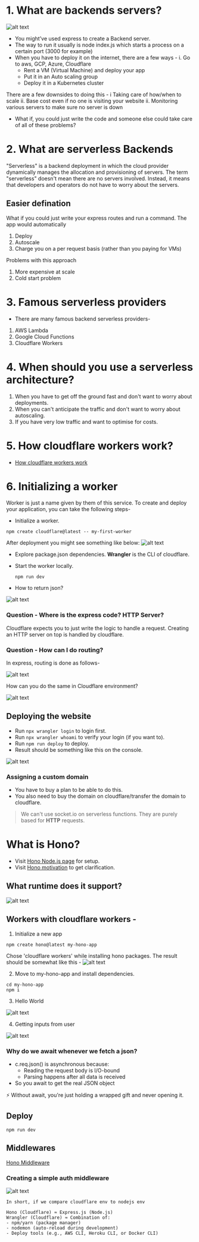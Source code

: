 # 1. **What are backends servers?**

![alt text](image.png)

- You might’ve used express to create a Backend server.
- The way to run it usually is node index.js which starts a process on a certain port (3000 for example)
- When you have to deploy it on the internet, there are a few ways - 
i. Go to aws, GCP, Azure, Cloudflare
    - Rent a VM (Virtual Machine) and deploy your app
    - Put it in an Auto scaling group
    - Deploy it in a Kubernetes cluster
 
There are a few downsides to doing this - 
    i Taking care of how/when to scale 
    ii. Base cost even if no one is visiting your website
    ii. Monitoring various servers to make sure no server is down

- What if, you could just write the code and someone else could take care of all of these problems?

# 2. **What are serverless Backends**

"Serverless" is a backend deployment in which the cloud provider dynamically manages the allocation and provisioning of servers. The term "serverless" doesn't mean there are no servers involved. Instead, it means that developers and operators do not have to worry about the servers.
 
## Easier defination
What if you could just write your express routes and run a command. The app would automatically 
1. Deploy
2. Autoscale
3. Charge you on a per request basis (rather than you paying for VMs)
 
Problems with this approach
1. More expensive at scale
2. Cold start problem

# 3. **Famous serverless providers**

- There are many famous backend serverless providers-
1. AWS Lambda
2. Google Cloud Functions
3. Cloudflare Workers

# 4. **When should you use a serverless architecture?**

1. When you have to get off the ground fast and don't want to worry about deployments.
2. When you can't anticipate the traffic and don't want to worry about autoscaling.
3. If you have very low traffic and want to optimise for costs.

# 5. **How cloudflare workers work?**

- [How cloudflare workers work](https://developers.cloudflare.com/workers/reference/how-workers-works/)

# 6. **Initializing a worker**

Worker is just a name given by them of this service.
To create and deploy your application, you can take the following steps-
- Initialize a worker.

```
npm create cloudflare@latest -- my-first-worker
```

After deployment you might see something like below:
![alt text](image-3.png)

- Explore package.json dependencies.
    **Wrangler** is the CLI of cloudflare.

- Start the worker locally.
    ```
    npm run dev
    ```
- How to return json?

![alt text](image-4.png)

### Question - Where is the express code? HTTP Server?

Cloudflare expects you to just write the logic to handle a request.
Creating an HTTP server on top is handled by cloudflare.

### Question - How can I do routing?
In express, routing is done as follows-

![alt text](image-1.png)


How can you do the same in Cloudflare environment?

![alt text](image-5.png)


## Deploying the website
- Run ```npx wrangler login``` to login first.
- Run ```npx wrangler whoami``` to verify your login (if you want to).
- Run ```npm run deploy``` to deploy.
- Result should be something like this on the console.

![alt text](image-6.png)

### Assigning a custom domain

- You have to buy a plan to be able to do this.
- You also need to buy the domain on cloudflare/transfer the domain to cloudflare.

>We can't use socket.io on serverless functions. They are purely based for **HTTP** requests.


# What is Hono?

- Visit [Hono Node.js page](https://hono.dev/docs/getting-started/nodejs) for setup.
- Visit [Hono motivation](https://hono.dev/docs/concepts/motivation) to get clarification.

## What runtime does it support?

![alt text](image-7.png)

## Workers with cloudflare workers - 

1. Initialize a new app
```
npm create hono@latest my-hono-app
```
Chose 'cloudflare workers' while installing hono packages.
The result should be somewhat like this - 
![alt text](image-2.png)

2. Move to my-hono-app and install dependencies.
```
cd my-hono-app
npm i
```

3. Hello World

![alt text](image-8.png)

4. Getting inputs from user

![alt text](image-9.png)

### Why do we await whenever we fetch a json?

- c.req.json() is asynchronous because:
    - Reading the request body is I/O-bound
    - Parsing happens after all data is received
- So you await to get the real JSON object

⚡ Without await, you're just holding a wrapped gift and never opening it.


## Deploy

```
npm run dev
```


## Middlewares

[Hono Middleware](https://hono.dev/docs/guides/middleware)

### Creating a simple auth middleware

![alt text](image-10.png)



```
In short, if we compare cloudflare env to nodejs env

Hono (Cloudflare) ≈ Express.js (Node.js)
Wrangler (Cloudflare) ≈ Combination of:
- npm/yarn (package manager)
- nodemon (auto-reload during development)
- Deploy tools (e.g., AWS CLI, Heroku CLI, or Docker CLI)
```